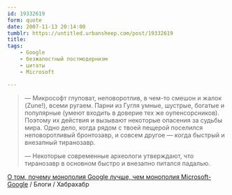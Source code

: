 ```yaml
---
id: 19332619
form: quote
date: 2007-11-13 20:14:00
tumblr: https://untitled.urbansheep.com/post/19332619
title: 
tags:
    - Google
    - безжалостный постмодернизм
    - цитаты
    - Microsoft

---
```


<blockquote>
<p>—&nbsp;Микрософт глуповат, неповоротлив, в чем-то смешон и жалок (Zune!), всеми ругаем. Парни из Гугля умные, шустрые, богатые и популярные (умеют входить в доверие тех же оупенсорсников). Поэтому их действия и вызывают некоторые опасения за судьбы мира. Одно дело, когда рядом с твоей пещерой поселился неповоротливый бронтозавр, и совсем другое — когда быстрый и внезапный тиранозавр.</p>
<p>—&nbsp;Некоторые современные археологи утверждают, что тиранозавр в основном быстро и внезапно питался падалью.</p>
</blockquote>

<a href="http://habrahabr.ru/blog/google/29895.html#comment488699">О том, почему монополия Google лучше, чем монополия Microsoft-Google</a> / Блоги / Хабрахабр
